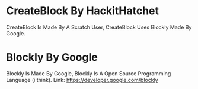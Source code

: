 # CreateBlock By HackitHatchet
CreateBlock Is Made By A Scratch User, CreateBlock Uses Blockly Made By Google.

# Blockly By Google
Blockly Is Made By Google, Blockly Is A Open Source Programming Language (i think).
Link: https://developer.google.com/blockly
